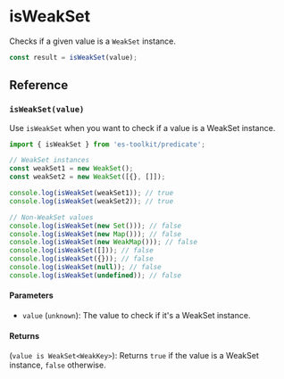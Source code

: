# isWeakSet

Checks if a given value is a `WeakSet` instance.

```typescript
const result = isWeakSet(value);
```

## Reference

### `isWeakSet(value)`

Use `isWeakSet` when you want to check if a value is a WeakSet instance.

```typescript
import { isWeakSet } from 'es-toolkit/predicate';

// WeakSet instances
const weakSet1 = new WeakSet();
const weakSet2 = new WeakSet([{}, []]);

console.log(isWeakSet(weakSet1)); // true
console.log(isWeakSet(weakSet2)); // true

// Non-WeakSet values
console.log(isWeakSet(new Set())); // false
console.log(isWeakSet(new Map())); // false
console.log(isWeakSet(new WeakMap())); // false
console.log(isWeakSet([])); // false
console.log(isWeakSet({})); // false
console.log(isWeakSet(null)); // false
console.log(isWeakSet(undefined)); // false
```

#### Parameters

- `value` (`unknown`): The value to check if it's a WeakSet instance.

#### Returns

(`value is WeakSet<WeakKey>`): Returns `true` if the value is a WeakSet instance, `false` otherwise.
